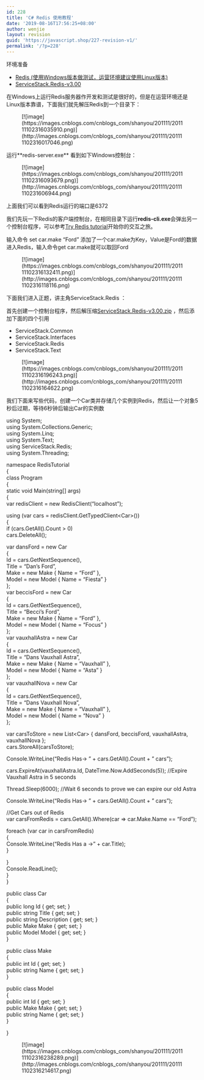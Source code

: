 ```yaml
---
id: 228
title: 'C# Redis 使用教程'
date: '2019-08-16T17:56:25+08:00'
author: wenjie
layout: revision
guid: 'https://javascript.shop/227-revision-v1/'
permalink: '/?p=228'
---
```


环境准备

- [Redis (使用Windows版本做测试，运营环境建议使用Linux版本)](https://github.com/dmajkic/redis/downloads)
- [ServiceStack.Redis-v3.00](https://github.com/ServiceStack/ServiceStack.Redis/downloads)

在Windows上运行Redis服务器作开发和测试是很好的，但是在运营环境还是Linux版本靠谱，下面我们就先解压Redis到一个目录下：

<figure class="wp-block-image">[![image](https://images.cnblogs.com/cnblogs_com/shanyou/201111/201111102316035910.png)](http://images.cnblogs.com/cnblogs_com/shanyou/201111/201111102316017046.png)</figure>运行**redis-server.exe** 看到如下Windows控制台：

<figure class="wp-block-image">[![image](https://images.cnblogs.com/cnblogs_com/shanyou/201111/201111102316093679.png)](http://images.cnblogs.com/cnblogs_com/shanyou/201111/20111110231606944.png)</figure>上面我们可以看到Redis运行的端口是6372

我们先玩一下Redis的客户端控制台，在相同目录下运行**redis-cli.exe**会弹出另一个控制台程序，可以参考[Try Redis tutorial](http://try.redis-db.com/)开始你的交互之旅。

输入命令 set car.make “Ford” 添加了一个car.make为Key，Value是Ford的数据进入Redis，输入命令get car.make就可以取回Ford

<figure class="wp-block-image">[![image](https://images.cnblogs.com/cnblogs_com/shanyou/201111/201111102316132411.png)](http://images.cnblogs.com/cnblogs_com/shanyou/201111/201111102316118116.png)</figure>下面我们进入正题，讲主角ServiceStack.Redis ：

首先创建一个控制台程序，然后解压缩[ServiceStack.Redis-v3.00.zip](https://github.com/downloads/ServiceStack/ServiceStack.Redis/ServiceStack.Redis-v3.00.zip) ，然后添加下面的四个引用

- ServiceStack.Common
- ServiceStack.Interfaces
- ServiceStack.Redis
- ServiceStack.Text

<figure class="wp-block-image">[![image](https://images.cnblogs.com/cnblogs_com/shanyou/201111/201111102316196243.png)](http://images.cnblogs.com/cnblogs_com/shanyou/201111/201111102316164622.png)</figure>我们下面来写些代码，创建一个Car类并存储几个实例到Redis，然后让一个对象5秒后过期，等待6秒钟后输出Car的实例数

using System;   
using System.Collections.Generic;   
using System.Linq;   
using System.Text;   
using ServiceStack.Redis;   
using System.Threading;

namespace RedisTutorial   
{   
 class Program   
 {   
 static void Main(string\[\] args)   
 {   
 var redisClient = new RedisClient(“localhost”);

 using (var cars = redisClient.GetTypedClient&lt;Car&gt;())   
 {   
 if (cars.GetAll().Count &gt; 0)   
 cars.DeleteAll();

 var dansFord = new Car   
 {   
 Id = cars.GetNextSequence(),   
 Title = “Dan’s Ford”,   
 Make = new Make { Name = “Ford” },   
 Model = new Model { Name = “Fiesta” }   
 };   
 var beccisFord = new Car   
 {   
 Id = cars.GetNextSequence(),   
 Title = “Becci’s Ford”,   
 Make = new Make { Name = “Ford” },   
 Model = new Model { Name = “Focus” }   
 };   
 var vauxhallAstra = new Car   
 {   
 Id = cars.GetNextSequence(),   
 Title = “Dans Vauxhall Astra”,   
 Make = new Make { Name = “Vauxhall” },   
 Model = new Model { Name = “Asta” }   
 };   
 var vauxhallNova = new Car   
 {   
 Id = cars.GetNextSequence(),   
 Title = “Dans Vauxhall Nova”,   
 Make = new Make { Name = “Vauxhall” },   
 Model = new Model { Name = “Nova” }   
 };

 var carsToStore = new List&lt;Car&gt; { dansFord, beccisFord, vauxhallAstra, vauxhallNova };   
 cars.StoreAll(carsToStore);

 Console.WriteLine(“Redis Has-&gt; ” + cars.GetAll().Count + ” cars”);

 cars.ExpireAt(vauxhallAstra.Id, DateTime.Now.AddSeconds(5)); //Expire Vauxhall Astra in 5 seconds

 Thread.Sleep(6000); //Wait 6 seconds to prove we can expire our old Astra

 Console.WriteLine(“Redis Has-&gt; ” + cars.GetAll().Count + ” cars”);

 //Get Cars out of Redis   
 var carsFromRedis = cars.GetAll().Where(car =&gt; car.Make.Name == “Ford”);

 foreach (var car in carsFromRedis)   
 {   
 Console.WriteLine(“Redis Has a -&gt;” + car.Title);   
 }

 }   
 Console.ReadLine();   
 }   
 }

 public class Car   
 {   
 public long Id { get; set; }   
 public string Title { get; set; }   
 public string Description { get; set; }   
 public Make Make { get; set; }   
 public Model Model { get; set; }   
 }

 public class Make   
 {   
 public int Id { get; set; }   
 public string Name { get; set; }   
 }

 public class Model   
 {   
 public int Id { get; set; }   
 public Make Make { get; set; }   
 public string Name { get; set; }   
 }

}

<figure class="wp-block-image">[![image](https://images.cnblogs.com/cnblogs_com/shanyou/201111/201111102316238289.png)](http://images.cnblogs.com/cnblogs_com/shanyou/201111/201111102316214617.png)</figure>